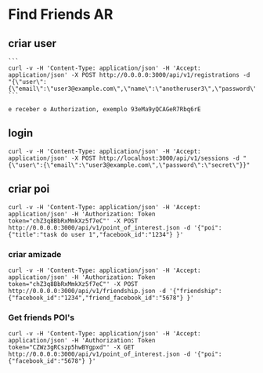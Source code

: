 Find Friends AR
==================


## criar user ##
	```
	curl -v -H 'Content-Type: application/json' -H 'Accept: application/json' -X POST http://0.0.0.0:3000/api/v1/registrations -d "{\"user\":{\"email\":\"user3@example.com\",\"name\":\"anotheruser3\",\"password\":\"secret\",\"password_confirmation\":\"secret\",\"facebook_id\":\"1234\"}}"
	```

	e receber o Authorization, exemplo 93eMa9yQCAGeR7Rbq6rE 
## login ##
	curl -v -H 'Content-Type: application/json' -H 'Accept: application/json' -X POST http://localhost:3000/api/v1/sessions -d "{\"user\":{\"email\":\"user3@example.com\",\"password\":\"secret\"}}"
	
## criar poi ##
	curl -v -H 'Content-Type: application/json' -H 'Accept: application/json' -H 'Authorization: Token token="chZ3q8BbRxMmkXz5f7eC"' -X POST http://0.0.0.0:3000/api/v1/point_of_interest.json -d '{"poi":{"title":"task do user 1","facebook_id":"1234"} }'

### criar amizade ###
	curl -v -H 'Content-Type: application/json' -H 'Accept: application/json' -H 'Authorization: Token token="chZ3q8BbRxMmkXz5f7eC"' -X POST http://0.0.0.0:3000/api/v1/friendship.json -d '{"friendship":{"facebook_id":"1234","friend_facebook_id":"5678"} }'

### Get friends POI's ###
	curl -v -H 'Content-Type: application/json' -H 'Accept: application/json' -H 'Authorization: Token token="CZWz3gRCszp5hwBYgpxd"' -X GET http://0.0.0.0:3000/api/v1/point_of_interest.json -d '{"poi":{"facebook_id":"5678"} }'
